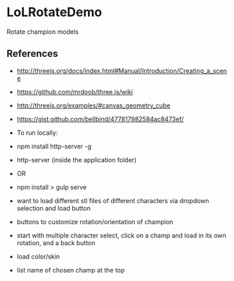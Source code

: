 # LoLRotateDemo
Rotate champion models

## References

- http://threejs.org/docs/index.html#Manual/Introduction/Creating_a_scene
- https://github.com/mrdoob/three.js/wiki
- http://threejs.org/examples/#canvas_geometry_cube
- https://gist.github.com/bellbind/477817982584ac8473ef/

- To run locally:
- npm install http-server -g
- http-server (inside the application folder)
- OR
- npm install > gulp serve


- want to load different stl files of different characters via dropdown selection and load button
- buttons to customize rotation/orientation of champion
- start with multiple character select, click on a champ and load in its own rotation, and a back button
- load color/skin
- list name of chosen champ at the top
